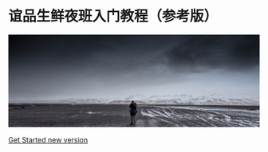 # 谊品生鲜夜班入门教程（参考版）

<img src="./resources/coverpage.jpg"></img>

[Get Started new version](./initwithmarkdown/gettingstart.md)
